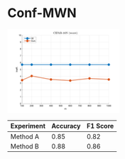 # Conf-MWN

<img src="https://github.com/yingliu0617/Conf-MWN/raw/main/cifar10n(worst)_m.png" width="50%">

| Experiment | Accuracy | F1 Score |
|------------|----------|----------|
| Method A   | 0.85     | 0.82     |
| Method B   | 0.88     | 0.86     |
